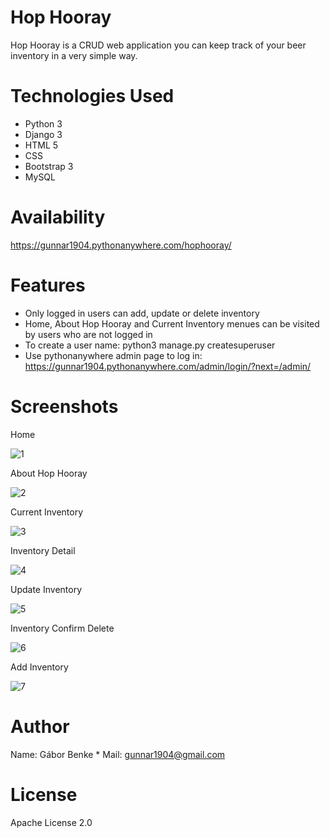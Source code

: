# Hop Hooray
Hop Hooray is a CRUD web application you can keep track of your beer inventory in a very simple way.

# Technologies Used
- Python 3
- Django 3
- HTML 5
- CSS
- Bootstrap 3
- MySQL

# Availability
https://gunnar1904.pythonanywhere.com/hophooray/

# Features
- Only logged in users can add, update or delete inventory
- Home, About Hop Hooray and Current Inventory menues can be visited by users who are not logged in
- To create a user name: python3 manage.py createsuperuser
- Use pythonanywhere admin page to log in: https://gunnar1904.pythonanywhere.com/admin/login/?next=/admin/

# Screenshots

Home

![1](https://user-images.githubusercontent.com/69115195/161383532-dacf6e34-79b4-43e2-8947-70ef89f1ecec.PNG)

About Hop Hooray

![2](https://user-images.githubusercontent.com/69115195/161383551-3eb94ffb-202f-467b-8484-1ac6d1afdea4.PNG)

Current Inventory

![3](https://user-images.githubusercontent.com/69115195/161383558-766d0344-a2d0-48de-b993-af1308914568.PNG)

Inventory Detail

![4](https://user-images.githubusercontent.com/69115195/161383587-d1f2b3df-3774-4358-8bff-17f422c967c0.PNG)

Update Inventory

![5](https://user-images.githubusercontent.com/69115195/161383595-e4adc900-d38f-4550-9d55-f830095f290a.PNG)

Inventory Confirm Delete

![6](https://user-images.githubusercontent.com/69115195/161383603-a4eca3e3-f558-4061-a19b-254e861a678d.PNG)

Add Inventory

![7](https://user-images.githubusercontent.com/69115195/161383625-08359b7a-ff26-4dd9-bba8-10880ac0c8de.PNG)

# Author

Name: Gábor Benke * Mail: gunnar1904@gmail.com

# License

Apache License 2.0
